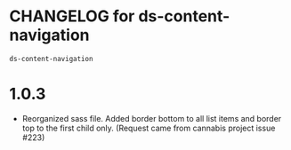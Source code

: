 # CHANGELOG for ds-content-navigation
`ds-content-navigation`
# 1.0.3
* Reorganized sass file. Added border bottom to all list items and border top to the first child only. (Request came from cannabis project issue #223)


